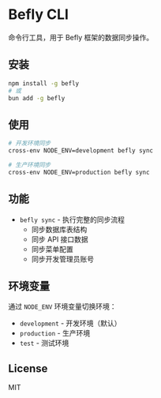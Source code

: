 # Befly CLI

命令行工具，用于 Befly 框架的数据同步操作。

## 安装

```bash
npm install -g befly
# 或
bun add -g befly
```

## 使用

```bash
# 开发环境同步
cross-env NODE_ENV=development befly sync

# 生产环境同步
cross-env NODE_ENV=production befly sync
```

## 功能

- `befly sync` - 执行完整的同步流程
    - 同步数据库表结构
    - 同步 API 接口数据
    - 同步菜单配置
    - 同步开发管理员账号

## 环境变量

通过 `NODE_ENV` 环境变量切换环境：

- `development` - 开发环境（默认）
- `production` - 生产环境
- `test` - 测试环境

## License

MIT
